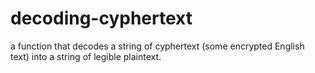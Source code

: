 # decoding-cyphertext
a function that decodes a string of cyphertext (some encrypted English text) into a string of legible plaintext.
